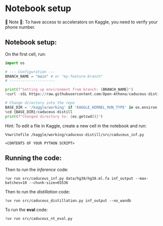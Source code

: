 # Notebook setup

🔪 Note 🔪: To have access to accelerators on Kaggle, you need to verify your phone number.

## Notebook setup:

On the first cell, run:
```python
import os

# --- Configuration ---
BRANCH_NAME = "main" # or "my-feature-branch"
# ---------------------

print(f"Setting up environment from branch: {BRANCH_NAME}")
!curl -sSL https://raw.githubusercontent.com/Open-Athena/caduceus-distill/{BRANCH_NAME}/bin/notebook_bootstrap | bash -s {BRANCH_NAME}

# Change directory into the repo
BASE_DIR = '/kaggle/working' if 'KAGGLE_KERNEL_RUN_TYPE' in os.environ else '/content'
%cd {BASE_DIR}/caduceus-distill
print(f"Changed directory to: {os.getcwd()}")
```

Hint: To edit a file in Kaggle, create a new cell in the notebook and run:
```
%%writefile /kaggle/working/caduceus-distill/src/caduceus_inf.py

<CONTENTS OF YOUR PYTHON SCRIPT>
```

## Running the code:

Then to run the *inference* code:
```
!uv run src/caduceus_inf.py data/hg38/hg38.ml.fa inf_output --max-batches=10 --chunk-size=65536
```


Then to run the *distillation* code:
```
!uv run src/caduceus_distillation.py inf_output --no_wandb
```

To run the **eval** code:
```
!uv run src/caduceus_nt_eval.py
```
